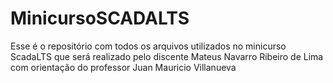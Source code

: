 # MinicursoSCADALTS
Esse é o repositório com todos os arquivos utilizados no minicurso ScadaLTS que será realizado pelo discente Mateus Navarro Ribeiro de Lima com orientação do professor Juan Mauricio Villanueva
